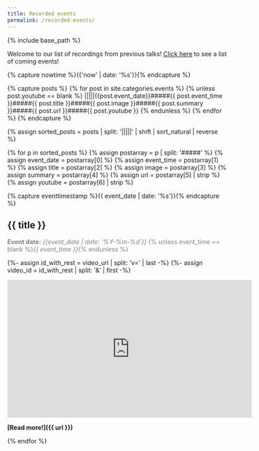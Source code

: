 ```yaml
---
title: Recorded events
permalink: /recorded-events/
---
```

{% include base_path %}

Welcome to our list of recordings from previous talks! [Click here](/recorded-events/) to see  a list of coming events!

<!-- NOTE! NEW NEWS ARE ADDED AS POSTS IN events/_posts! //-->
<!-- THIS FILE NEEDS EDITING ONLY IF THE PRESENTATION OF THE EVENTS NEED TO CHANGE. //-->

{% capture nowtime %}{{'now' | date: '%s'}}{% endcapture %}

{% capture posts %}
  {% for post in site.categories.events %}
    {% unless post.youtube == blank %}
    |||||{{post.event_date}}#####{{ post.event_time }}#####{{ post.title }}#####{{ post.image }}#####{{ post.summary }}#####{{ post.url  }}#####{{ post.youtube }}
    {% endunless %}
  {% endfor %}
{% endcapture %}

{% assign sorted_posts = posts | split: '|||||' | shift |  sort_natural | reverse %}

{% for p in sorted_posts %}
{% assign postarray = p | split: '#####' %}
{% assign event_date = postarray[0] %}
{% assign event_time = postarray[1] %}
{% assign title = postarray[2] %}
{% assign image = postarray[3] %}
{% assign summary = postarray[4] %}
{% assign url = postarray[5] | strip %}
{% assign youtube = postarray[6] | strip %}

{% capture eventtimestamp %}{{ event_date | date: '%s'}}{% endcapture %}

## {{ title }}

<span style="color:grey;">**Event date:** *{{event_date | date: '%Y-%m-%d'}}* {% unless event_time == blank %}*{{ event_time }}*{% endunless %}</span>

{%- assign id_with_rest = video_url | split: 'v=' | last -%}
{%- assign video_id = id_with_rest | split: '&' | first -%}

<iframe width="560" height="315" src="https://www.youtube.com/embed/{{ video_id }}" title="YouTube video player" frameborder="0" allow="accelerometer; autoplay; clipboard-write; encrypted-media; gyroscope; picture-in-picture; web-share" referrerpolicy="strict-origin-when-cross-origin" allowfullscreen></iframe>
<br />

**[Read more!]({{ url }})**

{% endfor %}

